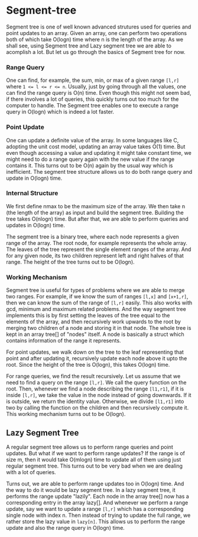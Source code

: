 # Segment-tree

Segment tree is one of well known advanced strutures used for queries and point updates to an array. Given an array, one can perform two operations both of which take O(logn) time where n is the length of the array. As we shall see, using Segment tree and Lazy segment tree we are able to acomplish a lot. But let us go through the basics of Segment tree for now.

### Range Query
One can find, for example, the sum, min, or max of a given range ``[l,r]`` where ``1 <= l <= r <= n``. Usually, just by going through all the values, one can find the range query is O(n) time. Even though this might not seem bad, if there involves a lot of queries, this quickly turns out too much for the computer to handle. The Segment tree enables one to execute a range query in O(logn) which is indeed a lot faster.


### Point Update
One can update a definite value of the array. In some languages like C, adopting the unit cost model, updating an array value takes O(1) time. But even though accessing a value and updating it might take constant time, we might need to do a range query again with the new value if the range contains it. This turns out to be O(n) again by the usual way which is inefficient. The segment tree structure allows us to do both range query and update in O(logn) time.


### Internal Structure
We first define nmax to be the maximum size of the array. We then take n (the length of the array) as input and build the segment tree. Building the tree takes O(nlogn) time. But after that, we are able to perform queries and updates in O(logn) time.

The segment tree is a binary tree, where each node represents a given range of the array. The root node, for example represents the whole array. The leaves of the tree represent the single element ranges of the array. And for any given node, its two children represent left and right halves of that range. The height of the tree turns out to be O(logn).


### Working Mechanism
Segment tree is useful for types of problems where we are able to merge two ranges. For example, if we know the sum of ranges ``[l,x]`` and ``[x+1,r]``, then we can know the sum of the range of ``[l,r]`` easily. This also works with gcd, minimum and maximum related problems. And the way segment tree implements this is by first setting the leaves of the tree equal to the elements of the array, and then recursively work upwards to the root by merging two children of a node and storing it in that node. The whole tree is kept in an array tree[] of "nodes" itself. A node is basically a struct which contains information of the range it represents. 

For point updates, we walk down on the tree to the leaf representing that point and after updating it, recursively update each node above it upto the root. Since the height of the tree is O(logn), this takes O(logn) time.

For range queries, we find the result recursively. Let us assume that we need to find a query on the range ``[l,r]``. We call the query function on the root. Then, whenever we find a node describing the range ``[l1,r1]``, if it is inside ``[l,r]``, we take the value in the node instead of going downwards. If it is outside, we return the identity value. Otherwise, we divide ``[l1,r1]`` into two by calling the function on the children and then recursively compute it. This working mechanism turns out to be O(logn). 


## Lazy Segment Tree
A regular segment tree allows us to perform range queries and point updates. But what if we want to perform range updates? If the range is of size m, then it would take O(mlogn) time to update all of them using just regular segment tree. This turns out to be very bad when we are dealing with a lot of queries. 

Turns out, we are able to perform range updates too in O(logn) time. And the way to do it would be lazy segment tree. In a lazy segment tree, it performs the range update "lazily". Each node in the array tree[] now has a corresponding entry in the array lazy[]. And whenever we perform a range update, say we want to update a range ``[l,r]`` which has a corresponding single node with index n. Then instead of trying to update the full range, we rather store the lazy value in ``lazy[n]``. This allows us to perform the range update and also the range query in O(logn) time. 





